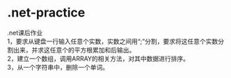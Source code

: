 # .net-practice
.net课后作业  
1，要求从键盘一行输入任意个实数，实数之间用“;”分割，要求将这任意个实数分割出来，并求这任意个的平方根累加和后输出。  
2，建立一个数组，调用ARRAY的相关方法，对其中数据进行排序。  
3，从一个字符串中，删除一个单词。
